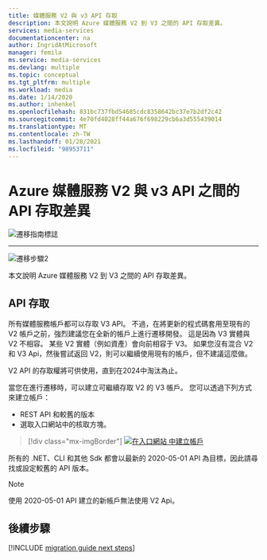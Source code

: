 ```yaml
---
title: 媒體服務 V2 與 v3 API 存取
description: 本文說明 Azure 媒體服務 V2 到 V3 之間的 API 存取差異。
services: media-services
documentationcenter: na
author: IngridAtMicrosoft
manager: femila
ms.service: media-services
ms.devlang: multiple
ms.topic: conceptual
ms.tgt_pltfrm: multiple
ms.workload: media
ms.date: 1/14/2020
ms.author: inhenkel
ms.openlocfilehash: 831bc737fbd54685cdc8358642bc37e7b2df2c42
ms.sourcegitcommit: 4e70fd4028ff44a676f698229cb6a3d555439014
ms.translationtype: MT
ms.contentlocale: zh-TW
ms.lasthandoff: 01/28/2021
ms.locfileid: "98953711"
---
```

# <a name="api-access-differences-between-azure-media-services-v2-to-v3-api"></a>Azure 媒體服務 V2 與 v3 API 之間的 API 存取差異

![遷移指南標誌](./media/migration-guide/azure-media-services-logo-migration-guide.svg)

<hr color="#5ea0ef" size="10">

![遷移步驟2](./media/migration-guide/steps-2.svg)

本文說明 Azure 媒體服務 V2 到 V3 之間的 API 存取差異。

## <a name="api-access"></a>API 存取

所有媒體服務帳戶都可以存取 V3 API。 不過，在將更新的程式碼套用至現有的 V2 帳戶之前，強烈建議您在全新的帳戶上進行遷移開發。 這是因為 V3 實體與 V2 不相容。 某些 V2 實體（例如資產）會向前相容于 V3。
如果您沒有混合 V2 和 V3 Api，然後嘗試返回 V2，則可以繼續使用現有的帳戶，但不建議這麼做。

V2 API 的存取權將可供使用，直到在2024中淘汰為止。

當您在進行遷移時，可以建立可繼續存取 V2 的 V3 帳戶。  您可以透過下列方式來建立帳戶：

- REST API 和較舊的版本
- 選取入口網站中的核取方塊。

> [!div class="mx-imgBorder"]
> [![在入口網站 ](./media/migration-guide/v-3-v-2-access-account-creation-small.png) 中建立帳戶](./media/migration-guide/v-3-v-2-access-account-creation.png#lightbox)

所有的 .NET、CLI 和其他 Sdk 都會以最新的 2020-05-01 API 為目標，因此請尋找或設定較舊的 API 版本。

> [!NOTE]
> 使用 2020-05-01 API 建立的新帳戶無法使用 V2 Api。

## <a name="next-steps"></a>後續步驟

[!INCLUDE [migration guide next steps](./includes/migration-guide-next-steps.md)]
